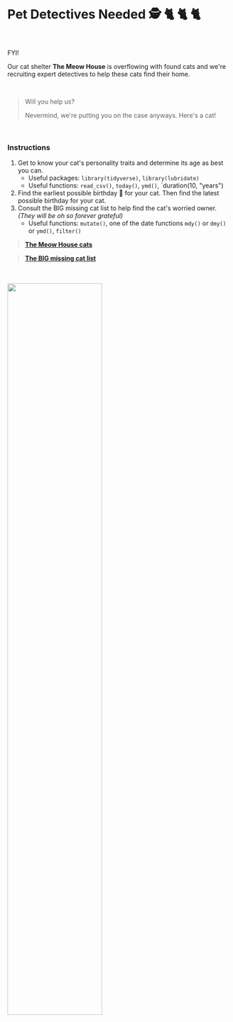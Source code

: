 # Pet Detectives Needed    :detective: :cat2: :cat2: :cat2:

<br>

FYI! 

Our cat shelter **The Meow House** is overflowing with found cats and we're recruiting expert detectives to help these cats find their home. 

<br>

>
> Will you help us? 
> 
> Nevermind, we're putting you on the case anyways. Here's a cat! 
>
 
<br>


### Instructions

1. Get to know your cat's personality traits and determine its age as best you can. 
    - Useful packages: `library(tidyverse)`, `library(lubridate)`
    - Useful functions: `read_csv()`, `today()`, `ymd()`, `duration(10, "years")
2. Find the earliest possible birthday 🍰 for your cat. Then find the latest possible birthday for your cat. 
4. Consult the BIG missing cat list to help find the cat's worried owner.
*(They will be oh so forever grateful)*
    - Useful functions: `mutate()`, one of the date functions `mdy()` or `dmy()` or `ymd()`, `filter()`


> [**The Meow House cats**]()

> [**The BIG missing cat list**]()



<br>
<br>

<img src="https://64.media.tumblr.com/23a153de959391e35617efd469312765/e48c703ee3ccbd16-96/s1280x1920/d3fb50b27b32c7f7f5807aad77a74e2a53bbf8f1.png" width="65%">


